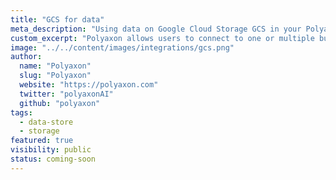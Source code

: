 ```yaml
---
title: "GCS for data"
meta_description: "Using data on Google Cloud Storage GCS in your Polyaxon experiments and jobs."
custom_excerpt: "Polyaxon allows users to connect to one or multiple buckets on Google Cloud Storage GCS to access data directly on you machine learning experiments."
image: "../../content/images/integrations/gcs.png"
author:
  name: "Polyaxon"
  slug: "Polyaxon"
  website: "https://polyaxon.com"
  twitter: "polyaxonAI"
  github: "polyaxon"
tags: 
  - data-store
  - storage
featured: true
visibility: public
status: coming-soon
---
```

